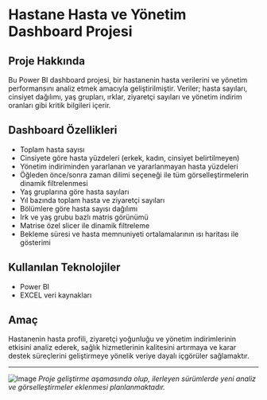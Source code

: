 # Hastane Hasta ve Yönetim Dashboard Projesi

## Proje Hakkında  
Bu Power BI dashboard projesi, bir hastanenin hasta verilerini ve yönetim performansını analiz etmek amacıyla geliştirilmiştir. Veriler; hasta sayıları, cinsiyet dağılımı, yaş grupları, ırklar, ziyaretçi sayıları ve yönetim indirim oranları gibi kritik bilgileri içerir.

## Dashboard Özellikleri  
- Toplam hasta sayısı  
- Cinsiyete göre hasta yüzdeleri (erkek, kadın, cinsiyet belirtilmeyen)  
- Yönetim indiriminden yararlanan ve yararlanmayan hasta yüzdeleri  
- Öğleden önce/sonra zaman dilimi seçeneği ile tüm görselleştirmelerin dinamik filtrelenmesi  
- Yaş gruplarına göre hasta sayıları  
- Yıl bazında toplam hasta ve ziyaretçi sayıları  
- Bölümlere göre hasta sayısı dağılımı  
- Irk ve yaş grubu bazlı matris görünümü  
- Matrise özel slicer ile dinamik filtreleme  
- Bekleme süresi ve hasta memnuniyeti ortalamalarının ısı haritası ile gösterimi  

## Kullanılan Teknolojiler  
- Power BI  
- EXCEL veri kaynakları  

## Amaç  
Hastanenin hasta profili, ziyaretçi yoğunluğu ve yönetim indirimlerinin etkisini analiz ederek, sağlık hizmetlerinin kalitesini artırmaya ve karar destek süreçlerini geliştirmeye yönelik veriye dayalı içgörüler sağlamaktır.

---
![Image](https://github.com/user-attachments/assets/87ba6472-dbac-4897-b0b9-b3b3eed46634)
*Proje geliştirme aşamasında olup, ilerleyen sürümlerde yeni analiz ve görselleştirmeler eklenmesi planlanmaktadır.*
